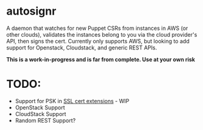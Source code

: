 # autosignr

A daemon that watches for new Puppet CSRs from instances in AWS (or other clouds), validates the instances belong to you via the cloud provider's API, then signs the cert. Currently only supports AWS, but looking to add support for Openstack, Cloudstack, and generic REST APIs.

**This is a work-in-progress and is far from complete. Use at your own risk**

# TODO:

* Support for PSK in [SSL cert extensions](https://docs.puppetlabs.com/puppet/latest/reference/ssl_attributes_extensions.html) - WIP
* OpenStack Support
* CloudStack Support
* Random REST Support?

